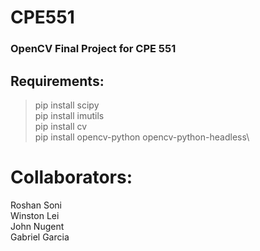 # CPE551
### OpenCV Final Project for CPE 551
## Requirements:
>pip install scipy\
>pip install imutils\
>pip install cv\
>pip install opencv-python opencv-python-headless\

# Collaborators:
Roshan Soni\
Winston Lei\
John Nugent\
Gabriel Garcia
